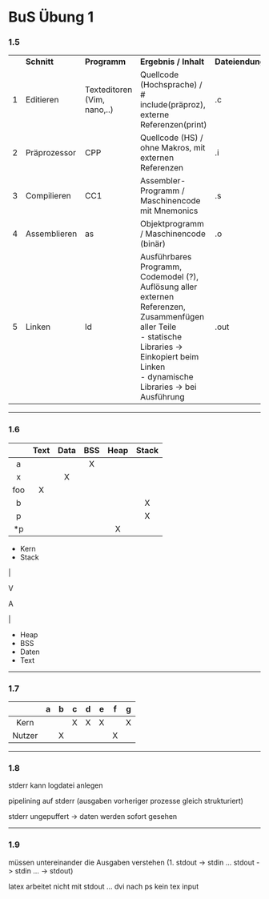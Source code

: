 # BuS Übung 1

### 1.5

<table>
    <th>
        <td><strong>Schnitt</strong></td>
        <td><strong>Programm</strong></td>
        <td><strong>Ergebnis / Inhalt</strong></td>
        <td><strong>Dateiendung</strong></td>
    </th>
    <tr>
        <td>1</td>
        <td>Editieren</td>
        <td>Texteditoren (Vim, nano,..)</td>
        <td>Quellcode (Hochsprache) / # include(präproz), externe Referenzen(print)</td>
        <td>.c</td>
    </tr>
    <tr>
        <td>2</td>
        <td>Präprozessor</td>
        <td>CPP</td>
        <td>Quellcode (HS) / ohne Makros, mit externen Referenzen</td>
        <td>.i</td>
    </tr>
    <tr>
        <td>3</td>
        <td>Compilieren</td>
        <td>CC1</td>
        <td>Assembler-Programm / Maschinencode mit Mnemonics</td>
        <td>.s</td>
    </tr>
    <tr>
        <td>4</td>
        <td>Assemblieren</td>
        <td>as</td>
        <td>Objektprogramm / Maschinencode (binär)</td>
        <td>.o</td>
    </tr>
    <tr>
        <td>5</td>
        <td>Linken</td>
        <td>ld</td>
        <td>Ausführbares Programm, Codemodel (?), Auflösung aller externen Referenzen, Zusammenfügen aller Teile<br />
        - statische Libraries -> Einkopiert beim Linken<br />
        - dynamische Libraries -> bei Ausführung
        </td>
        <td>.out</td>
    </tr>
</table>

---
### 1.6
| | Text | Data | BSS | Heap | Stack |
| :-: | :-: | :-: | :-: | :-: | :-: |
| a | | | X | | |
| x | | X | | | |
| foo | X | | | | |
| b | | | | | X |
| p | | | | | X |
| *p | | | | X | |

- Kern
- Stack

|

V



A

|


- Heap
- BSS
- Daten
- Text

---

### 1.7

| | a | b | c | d | e | f | g |
| :-: | :-: | :-: | :-: | :-: | :-: | :-: | :-: |
| Kern   | |   | X | X | X |   | X |
| Nutzer | | X |   |   |   | X |   |

---

### 1.8

stderr kann logdatei anlegen

pipelining auf stderr (ausgaben vorheriger prozesse gleich strukturiert)

stderr ungepuffert -> daten werden sofort gesehen

---

### 1.9

müssen untereinander die Ausgaben verstehen (1. stdout -> stdin ... stdout -> stdin ... -> stdout)

latex arbeitet nicht mit stdout ... dvi nach ps kein tex input
